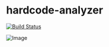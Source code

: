 # hardcode-analyzer
[![Build Status](https://dev.azure.com/leotsarev/Analyzers/_apis/build/status/Analyzers-CI?branchName=master)](https://dev.azure.com/leotsarev/Analyzers/_build/latest?definitionId=5&branchName=master)

![Image](https://img.shields.io/nuget/v/Tsarev.Analyzer.Hardcode.Url.svg)
